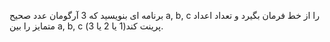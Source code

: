 برنامه ای بنویسید که 3 آرگومان عدد صحیح  a, b, c را از خط فرمان بگیرد و تعداد اعداد متمایز را بین a, b, c  پرینت کند(1 یا 2 یا 3).
